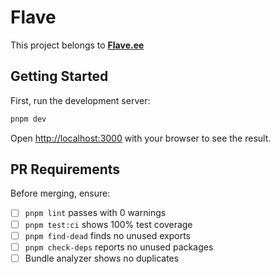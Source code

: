 # Flave

This project belongs to [**Flave.ee**](https://github.com/flave-ee)

## Getting Started

First, run the development server:

```bash
pnpm dev
```

Open [http://localhost:3000](http://localhost:3000) with your browser to see the result.

## PR Requirements

Before merging, ensure:

- [ ] `pnpm lint` passes with 0 warnings
- [ ] `pnpm test:ci` shows 100% test coverage
- [ ] `pnpm find-dead` finds no unused exports
- [ ] `pnpm check-deps` reports no unused packages
- [ ] Bundle analyzer shows no duplicates
